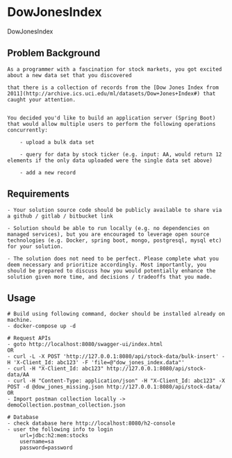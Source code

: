 # DowJonesIndex

DowJonesIndex

## Problem Background

    As a programmer with a fascination for stock markets, you got excited about a new data set that you discovered

    that there is a collection of records from the [Dow Jones Index from 2011](http://archive.ics.uci.edu/ml/datasets/Dow+Jones+Index#) that caught your attention.


    You decided you'd like to build an application server (Spring Boot) that would allow multiple users to perform the following operations concurrently:

        - upload a bulk data set

        - query for data by stock ticker (e.g. input: AA, would return 12 elements if the only data uploaded were the single data set above)

        - add a new record

## Requirements

    - Your solution source code should be publicly available to share via a github / gitlab / bitbucket link

    - Solution should be able to run locally (e.g. no dependencies on managed services), but you are encouraged to leverage open source technologies (e.g. Docker, spring boot, mongo, postgresql, mysql etc) for your solution.

    - The solution does not need to be perfect. Please complete what you deem necessary and prioritize accordingly. Most importantly, you should be prepared to discuss how you would potentially enhance the solution given more time, and decisions / tradeoffs that you made.

## Usage

    # Build using following command, docker should be installed already on machine.
    - docker-compose up -d

    # Request APIs
    - goto http://localhost:8080/swagger-ui/index.html
    OR
    - curl -L -X POST 'http://127.0.0.1:8080/api/stock-data/bulk-insert' -H 'X-Client_Id: abc123' -F 'file=@"dow_jones_index.data"'
    - curl -H "X-Client_Id: abc123" http://127.0.0.1:8080/api/stock-data/AA
    - curl -H "Content-Type: application/json" -H "X-Client_Id: abc123" -X POST -d @dow_jones_missing.json http://127.0.0.1:8080/api/stock-data/
    OR
    - Import postman collection locally -> demoCollection.postman_collection.json

    # Database
    - check database here http://localhost:8080/h2-console
    - user the following info to login
        url=jdbc:h2:mem:stocks
        username=sa
        password=password
